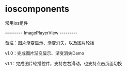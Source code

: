# ioscomponents
常用ios组件

--------- ImagePlayerView ---------

备注：图片渐变显示、渐变消失，以及图片轮播

v1.0：完成图片渐变显示、渐变消失Demo

v1.1：完成图片轮播控件，支持左右滑动，也支持点击页面切换
